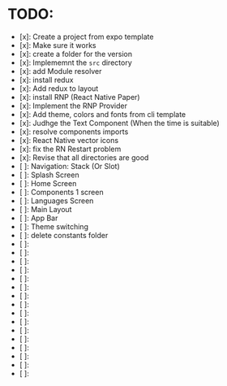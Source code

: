 # TODO:

- [x]: Create a project from expo template
- [x]: Make sure it works
- [x]: create a folder for the version
- [x]: Implememnt the `src` directory
- [x]: add Module resolver
- [x]: install redux
- [x]: Add redux to layout
- [x]: install RNP (React Native Paper)
- [x]: Implement the RNP Provider
- [x]: Add theme, colors and fonts from cli template
- [x]: Judhge the Text Component (When the time is suitable)
- [x]: resolve components imports
- [x]: React Native vector icons
- [x]: fix the RN Restart problem
- [x]: Revise that all directories are good
- [ ]: Navigation: Stack (Or Slot)
- [ ]: Splash Screen
- [ ]: Home Screen
- [ ]: Components 1 screen
- [ ]: Languages Screen
- [ ]: Main Layout
- [ ]: App Bar
- [ ]: Theme switching
- [ ]: delete constants folder
- [ ]:
- [ ]:
- [ ]:
- [ ]:
- [ ]:
- [ ]:
- [ ]:
- [ ]:
- [ ]:
- [ ]:
- [ ]:
- [ ]:
- [ ]:
- [ ]:
- [ ]:
- [ ]:
